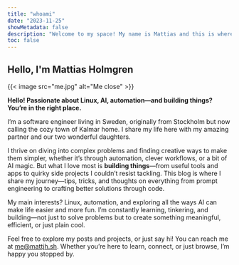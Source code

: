 ```yaml
---
title: "whoami"
date: "2023-11-25"
showMetadata: false
description: "Welcome to my space! My name is Mattias and this is where I share whatever i want!"
toc: false
---
```


## Hello, I'm Mattias Holmgren

{{< image src="me.jpg" alt="Me close" >}}

**Hello! Passionate about Linux, AI, automation—and building things? You’re in the right place.**

I’m a software engineer living in Sweden, originally from Stockholm but now calling the cozy town of Kalmar home. I share my life here with my amazing partner and our two wonderful daughters.

I thrive on diving into complex problems and finding creative ways to make them simpler, whether it’s through automation, clever workflows, or a bit of AI magic. But what I love most is **building things**—from useful tools and apps to quirky side projects I couldn’t resist tackling. This blog is where I share my journey—tips, tricks, and thoughts on everything from prompt engineering to crafting better solutions through code.

My main interests? Linux, automation, and exploring all the ways AI can make life easier and more fun. I’m constantly learning, tinkering, and building—not just to solve problems but to create something meaningful, efficient, or just plain cool.

Feel free to explore my posts and projects, or just say hi! You can reach me at [me@mattjh.sh](mailto:me@mattjh.sh). Whether you’re here to learn, connect, or just browse, I’m happy you stopped by.
